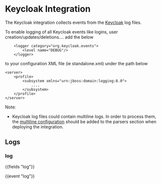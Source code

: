 # Keycloak Integration

The Keycloak integration collects events from the [Keycloak](https://www.keycloak.org/server/logging) log files.

To enable logging of all Keycloak events like logins, user creation/updates/deletions.... add the below 
```
    <logger category="org.keycloak.events">
        <level name="DEBUG"/>
    </logger>
```
to your configuration XML file (ie standalone.xml) under the path below
```
<server>
    <profile>
        <subsystem xmlns="urn:jboss:domain:logging:8.0">
            ....
        </subsystem>
    </profile>
</server>
```

Note:
- Keycloak log files could contain multiline logs. In order to process them, the [multiline configuration](https://www.elastic.co/guide/en/beats/filebeat/current/multiline-examples.html) should be added to the parsers section when deploying the integration.

## Logs

### log

{{fields "log"}}

{{event "log"}}
